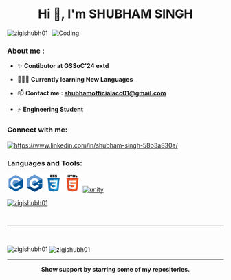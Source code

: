  <h1 align="center">Hi 👋, I'm SHUBHAM SINGH</h1>
<img align="right" alt="Coding" width="400" src="https://github.com/zigishubh01/zigishubh01/blob/main/Icon3.png">
<p align="left"> <img src="https://komarev.com/ghpvc/?username=zigishubh01&label=Profile%20views&color=0e75b6&style=flat" alt="zigishubh01" /> </p>
<h3 align="left">About me :</h3>

- ✨ **Contibutor at GSSoC'24 extd**

- 👨🏻‍💻 **Currently learning New Languages**

- 📫 **Contact me : shubhamofficialacc01@gmail.com**

- ⚡ **Engineering Student**
<h3 align="left">Connect with me:</h3>
<p align="left">
<a href="https://www.linkedin.com/in/shubham-singh-58b3a830a/" target="blank"><img align="center" src="https://raw.githubusercontent.com/rahuldkjain/github-profile-readme-generator/master/src/images/icons/Social/linked-in-alt.svg" alt="https://www.linkedin.com/in/shubham-singh-58b3a830a/" height="30" width="40" /></a>
</p>

<h3 align="left">Languages and Tools:</h3>
<p align="left">
 <a href="https://www.cprogramming.com/" target="_blank" rel="noreferrer"> <img src="https://raw.githubusercontent.com/devicons/devicon/master/icons/c/c-original.svg" alt="c" width="40" height="40"/></a>
 <a href="https://www.cplusplus.org/" target="_blank" rel="noreferrer"> <img src="https://raw.githubusercontent.com/devicons/devicon/master/icons/cplusplus/cplusplus-original.svg" alt="cplusplus" width="40" height="40"/></a>
 <a href="https://www.w3schools.com/css/" target="_blank" rel="noreferrer"> <img src="https://raw.githubusercontent.com/devicons/devicon/master/icons/css3/css3-original-wordmark.svg" alt="css3" width="40" height="40"/></a> 
 <a href="https://www.w3.org/html/" target="_blank" rel="noreferrer"> <img src="https://raw.githubusercontent.com/devicons/devicon/master/icons/html5/html5-original-wordmark.svg" alt="html5" width="40" height="40"/></a>
 <a href="https://unity.com/" target="_blank" rel="noreferrer"> <img src="https://www.vectorlogo.zone/logos/unity3d/unity3d-icon.svg" alt="unity" width="40" height="40"/></a>
</p>
<p align="left"> <a href="https://github.com/ryo-ma/github-profile-trophy"><img src="https://github-profile-trophy.vercel.app/?username=zigishubh01" alt="zigishubh01" /></a> </p>
<br><hr>

<p align="left"> <a href="https://twitter.com/" target="blank"><img src="https://img.shields.io/twitter/follow/?logo=twitter&style=for-the-badge" alt="" /></a> </p>



<p><img align="left" src="https://github-readme-stats.vercel.app/api/top-langs?username=zigishubh01&show_icons=true&locale=en&layout=compact" alt="zigishubh01" /></p>

<p>&nbsp;<img align="center" src="https://github-readme-stats.vercel.app/api?username=zigishubh01&show_icons=true&locale=en" alt="zigishubh01" /></p>


<hr>

 <p align="center">
<b> Show support by starring some of my repositories.</p>
